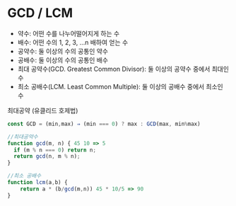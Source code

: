 # GCD / LCM

- 약수: 어떤 수를 나누어떨어지게 하는 수
- 배수: 어떤 수의 1, 2, 3, ...n 배하여 얻는 수
- 공약수: 둘 이상의 수의 공통인 약수
- 공배수: 둘 이상의 수의 공통인 배수
- 최대 공약수(GCD. Greatest Common Divisor): 둘 이상의 공약수 중에서 최대인 수
- 최소 공배수(LCM. Least Common Multiple): 둘 이상의 공배수 중에서 최소인 수

최대공약 (유클리드 호제법)

```js
const GCD = (min,max) ⇒ (min === 0) ? max : GCD(max, min%max)
```

```js
//최대공약수
function gcd(m, n) { 45 10 => 5
  if (m % n === 0) return n;
  return gcd(n, m % n);
}

//최소 공배수
function lcm(a,b) {
	return a * (b/gcd(m,n)) 45 * 10/5 => 90
}
```
